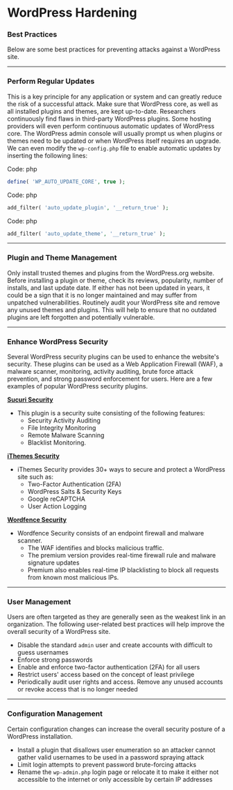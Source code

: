 # WordPress Hardening

### Best Practices

Below are some best practices for preventing attacks against a WordPress site.

***

### Perform Regular Updates

This is a key principle for any application or system and can greatly reduce the risk of a successful attack. Make sure that WordPress core, as well as all installed plugins and themes, are kept up-to-date. Researchers continuously find flaws in third-party WordPress plugins. Some hosting providers will even perform continuous automatic updates of WordPress core. The WordPress admin console will usually prompt us when plugins or themes need to be updated or when WordPress itself requires an upgrade. We can even modify the `wp-config.php` file to enable automatic updates by inserting the following lines:

Code: php

```php
define( 'WP_AUTO_UPDATE_CORE', true );
```

Code: php

```php
add_filter( 'auto_update_plugin', '__return_true' );
```

Code: php

```php
add_filter( 'auto_update_theme', '__return_true' );
```

***

### Plugin and Theme Management

Only install trusted themes and plugins from the WordPress.org website. Before installing a plugin or theme, check its reviews, popularity, number of installs, and last update date. If either has not been updated in years, it could be a sign that it is no longer maintained and may suffer from unpatched vulnerabilities. Routinely audit your WordPress site and remove any unused themes and plugins. This will help to ensure that no outdated plugins are left forgotten and potentially vulnerable.

***

### Enhance WordPress Security

Several WordPress security plugins can be used to enhance the website's security. These plugins can be used as a Web Application Firewall (WAF), a malware scanner, monitoring, activity auditing, brute force attack prevention, and strong password enforcement for users. Here are a few examples of popular WordPress security plugins.

[**Sucuri Security**](https://wordpress.org/plugins/sucuri-scanner/)

* This plugin is a security suite consisting of the following features:
  * Security Activity Auditing
  * File Integrity Monitoring
  * Remote Malware Scanning
  * Blacklist Monitoring.

[**iThemes Security**](https://wordpress.org/plugins/better-wp-security/)

* iThemes Security provides 30+ ways to secure and protect a WordPress site such as:
  * Two-Factor Authentication (2FA)
  * WordPress Salts & Security Keys
  * Google reCAPTCHA
  * User Action Logging

[**Wordfence Security**](https://wordpress.org/plugins/wordfence/)

* Wordfence Security consists of an endpoint firewall and malware scanner.
  * The WAF identifies and blocks malicious traffic.
  * The premium version provides real-time firewall rule and malware signature updates
  * Premium also enables real-time IP blacklisting to block all requests from known most malicious IPs.

***

### User Management

Users are often targeted as they are generally seen as the weakest link in an organization. The following user-related best practices will help improve the overall security of a WordPress site.

* Disable the standard `admin` user and create accounts with difficult to guess usernames
* Enforce strong passwords
* Enable and enforce two-factor authentication (2FA) for all users
* Restrict users' access based on the concept of least privilege
* Periodically audit user rights and access. Remove any unused accounts or revoke access that is no longer needed

***

### Configuration Management

Certain configuration changes can increase the overall security posture of a WordPress installation.

* Install a plugin that disallows user enumeration so an attacker cannot gather valid usernames to be used in a password spraying attack
* Limit login attempts to prevent password brute-forcing attacks
* Rename the `wp-admin.php` login page or relocate it to make it either not accessible to the internet or only accessible by certain IP addresses

